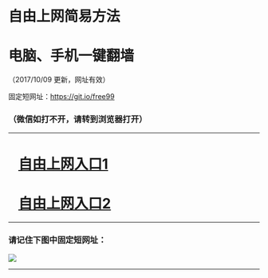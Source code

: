 ﻿# 自由上网简易方法

# 电脑、手机一键翻墙

（2017/10/09 更新，网址有效）

固定短网址：https://git.io/free99

### （微信如打不开，请转到浏览器打开）


***





# &nbsp;&nbsp; <a href="http://ft1255127659.fwq-tz-1001.info/fwqtz01.html?t=100900132283 " target="_blank">自由上网入口1</a>
# &nbsp;&nbsp; <a href="http://ft1331325768.fwq-tz-1002.info/fwqtz02.html?t=100900125084 " target="_blank">自由上网入口2</a>
***

### 请记住下图中固定短网址：

<img src="https://s3-us-west-2.amazonaws.com/fwq-1001/yjfq-20170905okok.png" /> 


***

